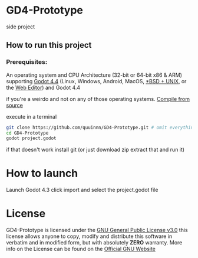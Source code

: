# GD4-Prototype
side project

## How to run this project
### Prerequisites:
An operating system and CPU Architecture (32-bit or 64-bit x86 & ARM) supporting [Godot 4.4](https://github.com/godotengine/godot/releases/tag/4.4.1-stable)  (Linux, Windows, Android, MacOS, [*BSD + UNIX](https://docs.godotengine.org/en/latest/contributing/development/compiling/compiling_for_linuxbsd.html), or the [Web Editor](https://editor.godotengine.org/releases/4.4.stable/)) and Godot 4.4

if you're a weirdo and not on any of those operating systems. [Compile from source](https://docs.godotengine.org/en/latest/contributing/development/compiling/index.html)

execute in a terminal
``` sh
git clone https://github.com/quuinnn/GD4-Prototype.git # omit everything below if you have installed godot in a way that it's not in your $PATH
cd GD4-Prototype
godot project.godot
```

if that doesn't work install git (or just download zip extract that and run it)

# How to launch

Launch Godot 4.3 click import and select the project.godot file

# License
GD4-Prototype is licensed under the [GNU General Public License v3.0](https://github.com/quuinnn/GD4-Prototype/blob/main/LICENSE) this license allows anyone to copy, modify and distribute this software in verbatim and in modified form, but with absolutely **ZERO** warranty. More info on the License can be found on the [Official GNU Website](https://www.gnu.org/licenses/gpl-3.0.en.html)
